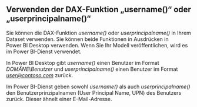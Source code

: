 ## <a name="using-the-username-or-userprincipalname-dax-function"></a>Verwenden der DAX-Funktion „username()“ oder „userprincipalname()“
Sie können die DAX-Funktion *username()* oder *userprincipalname()* in Ihrem Dataset verwenden. Sie können beide Funktionen in Ausdrücken in Power BI Desktop verwenden. Wenn Sie Ihr Modell veröffentlichen, wird es im Power BI-Dienst verwendet.

In Power BI Desktop gibt *username()* einen Benutzer im Format *DOMÄNE\Benutzer* und *userprincipalname()* einen Benutzer im Format <em>user@contoso.com</em> zurück.

Im Power BI-Dienst geben sowohl *username()* als auch *userprincipalname()* den Benutzerprinzipalnamen (User Principal Name, UPN) des Benutzers zurück. Dieser ähnelt einer E-Mail-Adresse.

